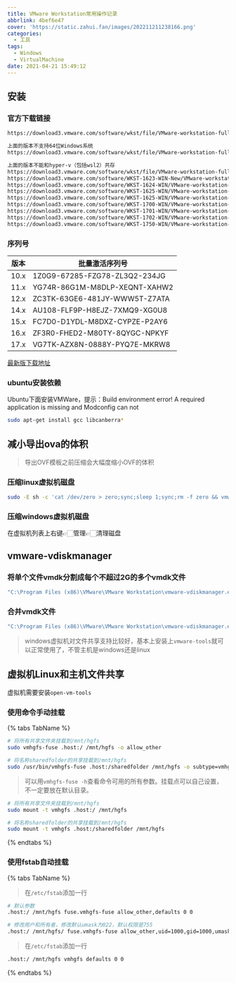 ```yaml
---
title: VMware Workstation常用操作记录
abbrlink: 4bef6e47
cover: 'https://static.zahui.fan/images/202211211238166.png'
categories:
  - 工具
tags:
  - Windows
  - VirtualMachine
date: 2021-04-21 15:49:12
---
```


## 安装

### 官方下载链接

```bash
https://download3.vmware.com/software/wkst/file/VMware-workstation-full-10.0.7-2844087.exe 

上面的版本不支持64位Windows系统 
https://download3.vmware.com/software/wkst/file/VMware-workstation-full-12.0.0-2985596.exe https://download3.vmware.com/software/wkst/file/VMware-workstation-full-12.5.4-5192485.exe https://download3.vmware.com/software/wkst/file/VMware-workstation-full-12.5.5-5234757.exe https://download3.vmware.com/software/wkst/file/VMware-workstation-full-12.5.9-7535481.exe https://download3.vmware.com/software/wkst/file/VMware-workstation-full-14.0.0-6661328.exe https://download3.vmware.com/software/wkst/file/VMware-workstation-full-14.1.0-7370693.exe https://download3.vmware.com/software/wkst/file/VMware-workstation-full-14.1.1-7528167.exe https://download3.vmware.com/software/wkst/file/VMware-workstation-full-14.1.2-8497320.exe http://download3.vmware.com/software/wkst/file/VMware-workstation-full-14.1.3-9474260.exe https://download3.vmware.com/software/wkst/file/VMware-workstation-full-14.1.4-10722678.exe https://download3.vmware.com/software/wkst/file/VMware-workstation-full-14.1.5-10950780.exe https://download3.vmware.com/software/wkst/file/VMware-workstation-full-14.1.6-12368378.exe https://download3.vmware.com/software/wkst/file/VMware-workstation-full-14.1.7-12989993.exe https://download3.vmware.com/software/wkst/file/VMware-workstation-full-14.1.8-14921873.exe https://download3.vmware.com/software/wkst/file/VMware-workstation-full-15.0.0-10134415.exe https://download3.vmware.com/software/wkst/file/VMware-workstation-full-15.0.1-10737736.exe https://download3.vmware.com/software/wkst/file/VMware-workstation-full-15.0.2-10952284.exe https://download3.vmware.com/software/wkst/file/VMware-workstation-full-15.0.3-12422535.exe https://download3.vmware.com/software/wkst/file/VMware-workstation-full-15.0.4-12990004.exe https://download3.vmware.com/software/wkst/file/VMware-workstation-full-15.1.0-13591040.exe https://download3.vmware.com/software/wkst/file/VMware-workstation-full-15.5.0-14665864.exe https://download3.vmware.com/software/wkst/file/VMware-workstation-full-15.5.1-15018445.exe https://download3.vmware.com/software/wkst/file/VMware-workstation-full-15.5.2-15785246.exe 

上面的版本不能和hyper-v（包括wsl2）共存 
https://download3.vmware.com/software/wkst/file/VMware-workstation-full-15.5.5-16285975.exe https://download3.vmware.com/software/wkst/file/VMware-workstation-full-15.5.6-16341506.exe https://download3.vmware.com/software/wkst/file/VMware-workstation-full-15.5.7-17171714.exe https://download3.vmware.com/software/wkst/file/VMware-workstation-full-16.0.0-16894299.exe https://download3.vmware.com/software/wkst/file/VMware-workstation-full-16.1.0-17198959.exe https://download3.vmware.com/software/wkst/file/VMware-workstation-full-16.1.1-17801498.exe https://download3.vmware.com/software/wkst/file/VMware-workstation-full-16.1.2-17966106.exe https://download3.vmware.com/software/wkst/file/VMware-workstation-full-16.2.0-18760230.exe https://download3.vmware.com/software/wkst/file/VMware-workstation-full-16.2.1-18811642.exe https://download3.vmware.com/software/wkst/file/VMware-workstation-full-16.2.2-19200509.exe 
https://download3.vmware.com/software/WKST-1623-WIN-New/VMware-workstation-full-16.2.3-19376536.exe 
https://download3.vmware.com/software/WKST-1624-WIN/VMware-workstation-full-16.2.4-20089737.exe 
https://download3.vmware.com/software/WKST-1625-WIN/VMware-workstation-full-16.2.5-20904516.exe 
https://download3.vmware.com/software/WKST-1625-WIN/VMware-workstation-full-16.2.5-20904516.exe 
https://download3.vmware.com/software/WKST-1700-WIN/VMware-workstation-full-17.0.0-20800274.exe 
https://download3.vmware.com/software/WKST-1701-WIN/VMware-workstation-full-17.0.1-21139696.exe 
https://download3.vmware.com/software/WKST-1702-WIN/VMware-workstation-full-17.0.2-21581411.exe 
https://download3.vmware.com/software/WKST-1750-WIN/VMware-workstation-full-17.5.0-22583795.exe
```

### 序列号

| 版本 | 批量激活序列号                |
| ---- | ----------------------------- |
| 10.x | 1Z0G9-67285-FZG78-ZL3Q2-234JG |
| 11.x | YG74R-86G1M-M8DLP-XEQNT-XAHW2 |
| 12.x | ZC3TK-63GE6-481JY-WWW5T-Z7ATA |
| 14.x | AU108-FLF9P-H8EJZ-7XMQ9-XG0U8 |
| 15.x | FC7D0-D1YDL-M8DXZ-CYPZE-P2AY6 |
| 16.x | ZF3R0-FHED2-M80TY-8QYGC-NPKYF |
| 17.x | VG7TK-AZX8N-0888Y-PYQ7E-MKRW8 |

[最新版下载地址](https://www.vmware.com/products/workstation-pro/workstation-pro-evaluation.html)

### ubuntu安装依赖

Ubuntu下面安装VMWare，提示：Build environment error! A required application is missing and Modconfig can not

```bash
sudo apt-get install gcc libcanberra*
```

## 减小导出ova的体积

> 导出OVF模板之前压缩会大幅度缩小OVF的体积

### 压缩linux虚拟机磁盘

```bash
sudo -E sh -c 'cat /dev/zero > zero;sync;sleep 1;sync;rm -f zero && vmware-toolbox-cmd disk shrinkonly && poweroff'
```

### 压缩windows虚拟机磁盘

在虚拟机列表上右键👉🏻️管理👉🏻️清理磁盘

## vmware-vdiskmanager

### 将单个文件vmdk分割成每个不超过2G的多个vmdk文件

```bat
"C:\Program Files (x86)\VMware\VMware Workstation\vmware-vdiskmanager.exe" -r source.vmdk -t 1 split.vmdk
```

### 合并vmdk文件

```bat
"C:\Program Files (x86)\VMware\VMware Workstation\vmware-vdiskmanager.exe" -r split.vmdk -t 0 merged.vmdk
```

> windows虚拟机对文件共享支持比较好，基本上安装上`vmware-tools`就可以正常使用了，不管主机是windows还是linux

## 虚拟机Linux和主机文件共享

虚拟机需要安装`open-vm-tools`

### 使用命令手动挂载

{% tabs TabName %}

<!-- tab 4.0内核以上 -->

```bash
# 将所有共享文件夹挂载到/mnt/hgfs
sudo vmhgfs-fuse .host:/ /mnt/hgfs -o allow_other

# 将名称sharedfolder的共享挂载到/mnt/hgfs
sudo /usr/bin/vmhgfs-fuse .host:/sharedfolder /mnt/hgfs -o subtype=vmhgfs-fuse,allow_other 
```

> 可以用`vmhgfs-fuse -h`查看命令可用的所有参数。挂载点可以自己设置，不一定要放在默认目录。

<!-- endtab -->

<!-- tab 4.0内核以下 -->

```bash
# 将所有共享文件夹挂载到/mnt/hgfs
sudo mount -t vmhgfs .host:/ /mnt/hgfs

# 将名称sharedfolder的共享挂载到/mnt/hgfs
sudo mount -t vmhgfs .host:/sharedfolder /mnt/hgfs 
```

<!-- endtab -->
{% endtabs %}

### 使用fstab自动挂载

{% tabs TabName %}

<!-- tab 4.0内核以上 -->

> 在`/etc/fstab`添加一行

```bash
# 默认参数
.host:/ /mnt/hgfs fuse.vmhgfs-fuse allow_other,defaults 0 0

# 修改用户和所有者，修改默认umask为022，默认权限是755
.host:/ /mnt/hgfs/ fuse.vmhgfs-fuse allow_other,uid=1000,gid=1000,umask=022 0 0
```

<!-- endtab -->

<!-- tab 4.0内核以下 -->

> 在`/etc/fstab`添加一行

```bash
.host:/ /mnt/hgfs vmhgfs defaults 0 0
```

<!-- endtab -->
{% endtabs %}
